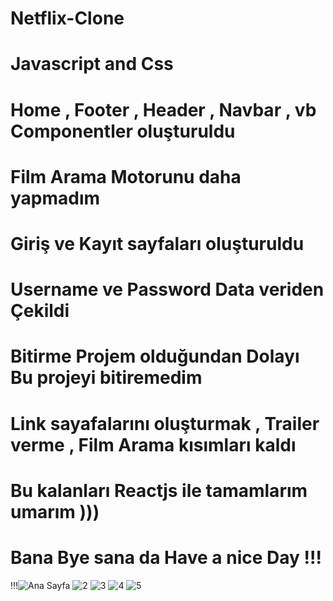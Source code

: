 # Netflix-Clone
# Javascript and Css
# Home , Footer , Header , Navbar , vb Componentler oluşturuldu
# Film Arama Motorunu daha yapmadım
# Giriş ve Kayıt sayfaları oluşturuldu
# Username ve Password Data veriden Çekildi
# Bitirme Projem olduğundan Dolayı Bu projeyi bitiremedim
# Link sayafalarını oluşturmak , Trailer verme ,  Film Arama kısımları kaldı
# Bu kalanları Reactjs ile tamamlarım umarım )))
# Bana Bye sana da Have a nice Day !!!
!!!![Ana Sayfa](https://user-images.githubusercontent.com/92122363/194434373-b9ab7348-07e0-4b9b-ae06-3bdb5e9d8d0f.png)
![2](https://user-images.githubusercontent.com/92122363/194434603-3259a00a-b09a-4ac9-824a-a18051f7d47d.png)
![3](https://user-images.githubusercontent.com/92122363/194434609-b78b2344-ded3-4ea7-b577-ce11397735fc.png)
![4](https://user-images.githubusercontent.com/92122363/194434619-1282769c-a14a-40ac-bb48-f082a7b73364.png)
![5](https://user-images.githubusercontent.com/92122363/194434624-439fe044-cd0f-4492-a56e-b9bfd6e3469e.png)
